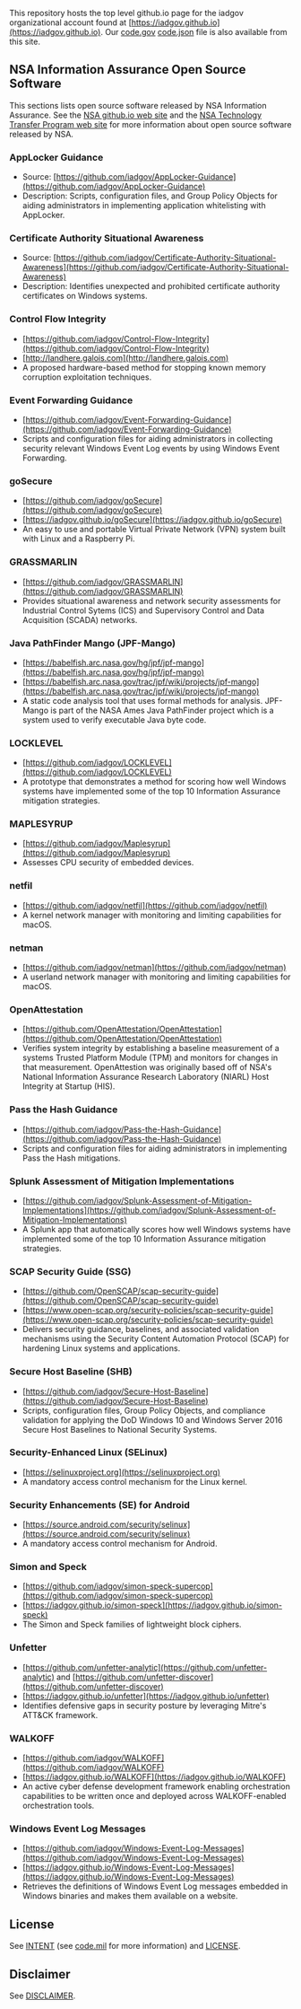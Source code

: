 This repository hosts the top level github.io page for the iadgov organizational account found at [https://iadgov.github.io](https://iadgov.github.io). Our [code.gov](https://code.gov) [code.json](./code.json) file is also available from this site.

## NSA Information Assurance Open Source Software
This sections lists open source software released by NSA Information Assurance. See the [NSA github.io web site](https://nationalsecurityagency.github.io) and the [NSA Technology Transfer Program web site](https://www.nsa.gov/what-we-do/research/technology-transfer) for more information about open source software released by NSA.

### AppLocker Guidance 
* Source: [https://github.com/iadgov/AppLocker-Guidance](https://github.com/iadgov/AppLocker-Guidance)
* Description: Scripts, configuration files, and Group Policy Objects for aiding administrators in implementing application whitelisting with AppLocker.

### Certificate Authority Situational Awareness 
* Source: [https://github.com/iadgov/Certificate-Authority-Situational-Awareness](https://github.com/iadgov/Certificate-Authority-Situational-Awareness) 
* Description: Identifies unexpected and prohibited certificate authority certificates on Windows systems.

### Control Flow Integrity 
* [https://github.com/iadgov/Control-Flow-Integrity](https://github.com/iadgov/Control-Flow-Integrity)
* [http://landhere.galois.com](http://landhere.galois.com) 
* A proposed hardware-based method for stopping known memory corruption exploitation techniques.

### Event Forwarding Guidance 
* [https://github.com/iadgov/Event-Forwarding-Guidance](https://github.com/iadgov/Event-Forwarding-Guidance) 
* Scripts and configuration files for aiding administrators in collecting security relevant Windows Event Log events by using Windows Event Forwarding.

### goSecure 
* [https://github.com/iadgov/goSecure](https://github.com/iadgov/goSecure)
* [https://iadgov.github.io/goSecure](https://iadgov.github.io/goSecure) 
* An easy to use and portable Virtual Private Network (VPN) system built with Linux and a Raspberry Pi.

### GRASSMARLIN 
* [https://github.com/iadgov/GRASSMARLIN](https://github.com/iadgov/GRASSMARLIN)
* Provides situational awareness and network security assessments for Industrial Control Sytems (ICS) and Supervisory Control and Data Acquisition (SCADA) networks.

### Java PathFinder Mango (JPF-Mango) 
* [https://babelfish.arc.nasa.gov/hg/jpf/jpf-mango](https://babelfish.arc.nasa.gov/hg/jpf/jpf-mango) 
* [https://babelfish.arc.nasa.gov/trac/jpf/wiki/projects/jpf-mango](https://babelfish.arc.nasa.gov/trac/jpf/wiki/projects/jpf-mango) 
* A static code analysis tool that uses formal methods for analysis. JPF-Mango is part of the NASA Ames Java PathFinder project which is a system used to verify executable Java byte code.

### LOCKLEVEL 
* [https://github.com/iadgov/LOCKLEVEL](https://github.com/iadgov/LOCKLEVEL) 
* A prototype that demonstrates a method for scoring how well Windows systems have implemented some of the top 10 Information Assurance mitigation strategies.

### MAPLESYRUP 
* [https://github.com/iadgov/Maplesyrup](https://github.com/iadgov/Maplesyrup) 
* Assesses CPU security of embedded devices.

### netfil 
* [https://github.com/iadgov/netfil](https://github.com/iadgov/netfil)
* A kernel network manager with monitoring and limiting capabilities for macOS.

### netman 
* [https://github.com/iadgov/netman](https://github.com/iadgov/netman) 
* A userland network manager with monitoring and limiting capabilities for macOS.

### OpenAttestation 
* [https://github.com/OpenAttestation/OpenAttestation](https://github.com/OpenAttestation/OpenAttestation) 
* Verifies system integrity by establishing a baseline measurement of a systems Trusted Platform Module (TPM) and monitors for changes in that measurement. OpenAttestion was originally based off of NSA's National Information Assurance Research Laboratory (NIARL) Host Integrity at Startup (HIS).

### Pass the Hash Guidance 
* [https://github.com/iadgov/Pass-the-Hash-Guidance](https://github.com/iadgov/Pass-the-Hash-Guidance) 
* Scripts and configuration files for aiding administrators in implementing Pass the Hash mitigations.

### Splunk Assessment of Mitigation Implementations 
* [https://github.com/iadgov/Splunk-Assessment-of-Mitigation-Implementations](https://github.com/iadgov/Splunk-Assessment-of-Mitigation-Implementations) 
* A Splunk app that automatically scores how well Windows systems have implemented some of the top 10 Information Assurance mitigation strategies.

### SCAP Security Guide (SSG) 
* [https://github.com/OpenSCAP/scap-security-guide](https://github.com/OpenSCAP/scap-security-guide) 
* [https://www.open-scap.org/security-policies/scap-security-guide](https://www.open-scap.org/security-policies/scap-security-guide) 
* Delivers security guidance, baselines, and associated validation mechanisms using the Security Content Automation Protocol (SCAP) for hardening Linux systems and applications.

### Secure Host Baseline (SHB)
* [https://github.com/iadgov/Secure-Host-Baseline](https://github.com/iadgov/Secure-Host-Baseline) 
* Scripts, configuration files, Group Policy Objects, and compliance validation for applying the DoD Windows 10 and Windows Server 2016 Secure Host Baselines to National Security Systems.

### Security-Enhanced Linux (SELinux) 
* [https://selinuxproject.org](https://selinuxproject.org) 
* A mandatory access control mechanism for the Linux kernel.

### Security Enhancements (SE) for Android 
* [https://source.android.com/security/selinux](https://source.android.com/security/selinux) 
* A mandatory access control mechanism for Android.

### Simon and Speck 
* [https://github.com/iadgov/simon-speck-supercop](https://github.com/iadgov/simon-speck-supercop) 
* [https://iadgov.github.io/simon-speck](https://iadgov.github.io/simon-speck) 
* The Simon and Speck families of lightweight block ciphers.

### Unfetter 
* [https://github.com/unfetter-analytic](https://github.com/unfetter-analytic) and [https://github.com/unfetter-discover](https://github.com/unfetter-discover) 
* [https://iadgov.github.io/unfetter](https://iadgov.github.io/unfetter) 
* Identifies defensive gaps in security posture by leveraging Mitre's ATT&CK framework.

### WALKOFF 
* [https://github.com/iadgov/WALKOFF](https://github.com/iadgov/WALKOFF) 
* [https://iadgov.github.io/WALKOFF](https://iadgov.github.io/WALKOFF) 
* An active cyber defense development framework enabling orchestration capabilities to be written once and deployed across WALKOFF-enabled orchestration tools.

### Windows Event Log Messages 
* [https://github.com/iadgov/Windows-Event-Log-Messages](https://github.com/iadgov/Windows-Event-Log-Messages) 
* [https://iadgov.github.io/Windows-Event-Log-Messages](https://iadgov.github.io/Windows-Event-Log-Messages) 
* Retrieves the definitions of Windows Event Log messages embedded in Windows binaries and makes them available on a website.

## License
See [INTENT](./INTENT.md) (see [code.mil](https://github.com/deptofdefense/code.mil) for more information) and [LICENSE](./LICENSE.md).

## Disclaimer
See [DISCLAIMER](./DISCLAIMER.md).